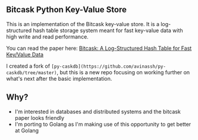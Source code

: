 ## Bitcask Python Key-Value Store

This is an implementation of the Bitcask key-value store. It is a log-structured 
hash table storage system meant for fast key-value data with high write and read performance.

You can read the paper here: [Bitcask: A Log-Structured Hash Table for Fast Key/Value Data](https://riak.com/assets/bitcask-intro.pdf)

I created a fork of `[py-caskdb](https://github.com/avinassh/py-caskdb/tree/master)`, but this is a new repo focusing on working 
further on what's next after the basic implementation.

## Why?
- I'm interested in databases and distributed systems and the bitcask paper looks friendly
- I'm porting to Golang as I'm making use of this opportunity to get better at Golang
